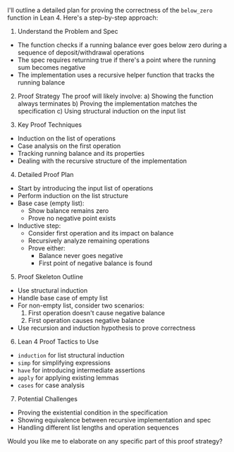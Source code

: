 I'll outline a detailed plan for proving the correctness of the `below_zero` function in Lean 4. Here's a step-by-step approach:

1. Understand the Problem and Spec
- The function checks if a running balance ever goes below zero during a sequence of deposit/withdrawal operations
- The spec requires returning true if there's a point where the running sum becomes negative
- The implementation uses a recursive helper function that tracks the running balance

2. Proof Strategy
The proof will likely involve:
a) Showing the function always terminates
b) Proving the implementation matches the specification
c) Using structural induction on the input list

3. Key Proof Techniques
- Induction on the list of operations
- Case analysis on the first operation
- Tracking running balance and its properties
- Dealing with the recursive structure of the implementation

4. Detailed Proof Plan
- Start by introducing the input list of operations
- Perform induction on the list structure
- Base case (empty list):
  * Show balance remains zero
  * Prove no negative point exists
- Inductive step:
  * Consider first operation and its impact on balance
  * Recursively analyze remaining operations
  * Prove either:
    - Balance never goes negative
    - First point of negative balance is found

5. Proof Skeleton Outline
- Use structural induction
- Handle base case of empty list
- For non-empty list, consider two scenarios:
  1. First operation doesn't cause negative balance
  2. First operation causes negative balance
- Use recursion and induction hypothesis to prove correctness

6. Lean 4 Proof Tactics to Use
- `induction` for list structural induction
- `simp` for simplifying expressions
- `have` for introducing intermediate assertions
- `apply` for applying existing lemmas
- `cases` for case analysis

7. Potential Challenges
- Proving the existential condition in the specification
- Showing equivalence between recursive implementation and spec
- Handling different list lengths and operation sequences

Would you like me to elaborate on any specific part of this proof strategy?